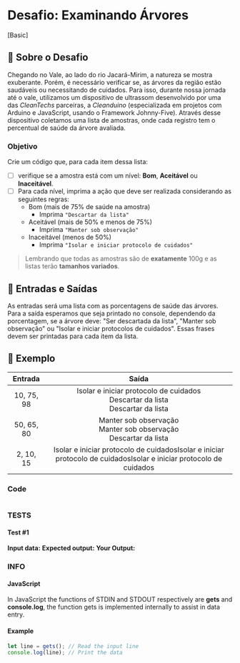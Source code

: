 # Desafio: Examinando Árvores

[Basic]

## 🌱 Sobre o Desafio

Chegando no Vale, ao lado do rio Jacará-Mirim, a natureza se mostra exuberante. Porém, é necessário verificar se, as árvores da região estão saudáveis ou necessitando de cuidados. Para isso, durante nossa jornada até o vale, utilizamos um dispositivo de ultrassom desenvolvido por uma das *CleanTechs* parceiras, a *Cleanduino* (especializada em projetos com Arduino e JavaScript, usando o Framework Johnny-Five). Através desse dispositivo coletamos uma lista de amostras, onde cada registro tem o percentual de saúde da árvore avaliada.

### Objetivo

Crie um código que, para cada item dessa lista:

* [ ] verifique se a amostra está com um nível: **Bom**, **Aceitável** ou **Inaceitável**.
* [ ] Para cada nível, imprima a ação que deve ser realizada considerando as seguintes regras:
  * Bom (mais de 75% de saúde na amostra)
    * Imprima `"Descartar da lista"`
  * Aceitável (mais de 50% e menos de 75%)
    * Imprima `"Manter sob observação"`
  * Inaceitável (menos de 50%)
    * Imprima `"Isolar e iniciar protocolo de cuidados"`

> Lembrando que todas as amostras são de **exatamente** 100g e as listas terão **tamanhos variados**.

## 🌅 Entradas e Saídas

As entradas será uma lista com as porcentagens de saúde das árvores. Para a saída esperamos que seja printado no console, dependendo da porcentagem, se a árvore deve: "Ser descartada da lista", "Manter sob observação" ou "Isolar e iniciar protocolos de cuidados". Essas frases devem ser printadas para cada item da lista.

## 🌳 Exemplo

| Entrada | Saída |
|   :-:   |  :-:  |
| 10, 75, 98 | Isolar e iniciar protocolo de cuidados</br>Descartar da lista</br>Descartar da lista |
| 50, 65, 80 | Manter sob observação</br>Manter sob observação</br>Descartar da lista |
| 2, 10, 15  | Isolar e iniciar protocolo de cuidados</b>Isolar e iniciar protocolo de cuidados</b>Isolar e iniciar protocolo de cuidados |

### Code

```js
```

### TESTS

#### Test #1

**Input data:**
**Expected output:**
**Your Output:**

### INFO

#### JavaScript

In JavaScript the functions of STDIN and STDOUT respectively are **gets** and **console.log**, the function gets is implemented internally to assist in data entry.

#### Example

```js
let line = gets(); // Read the input line
console.log(line); // Print the data
```
